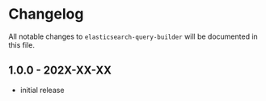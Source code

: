 # Changelog

All notable changes to `elasticsearch-query-builder` will be documented in this file.

## 1.0.0 - 202X-XX-XX

- initial release

